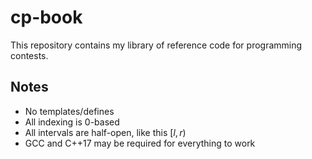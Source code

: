 # cp-book
This repository contains my library of reference code for programming contests.

## Notes

- No templates/defines
- All indexing is 0-based
- All intervals are half-open, like this $[l, r)$
- GCC and C++17 may be required for everything to work
